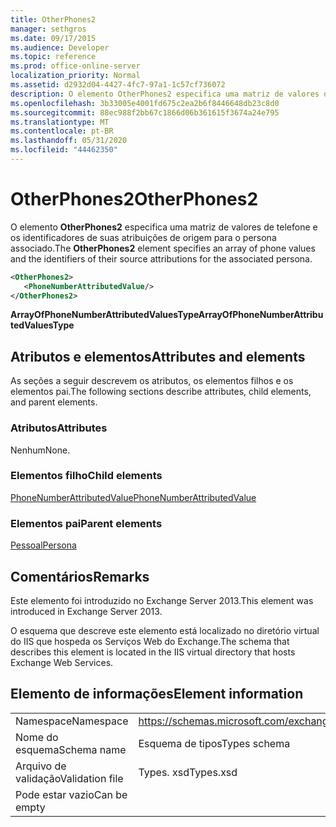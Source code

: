 ```yaml
---
title: OtherPhones2
manager: sethgros
ms.date: 09/17/2015
ms.audience: Developer
ms.topic: reference
ms.prod: office-online-server
localization_priority: Normal
ms.assetid: d2932d04-4427-4fc7-97a1-1c57cf736072
description: O elemento OtherPhones2 especifica uma matriz de valores de telefone e os identificadores de suas atribuições de origem para o persona associado.
ms.openlocfilehash: 3b33005e4001fd675c2ea2b6f8446648db23c8d0
ms.sourcegitcommit: 88ec988f2bb67c1866d06b361615f3674a24e795
ms.translationtype: MT
ms.contentlocale: pt-BR
ms.lasthandoff: 05/31/2020
ms.locfileid: "44462350"
---
```

# <a name="otherphones2"></a><span data-ttu-id="8cffd-103">OtherPhones2</span><span class="sxs-lookup"><span data-stu-id="8cffd-103">OtherPhones2</span></span>

<span data-ttu-id="8cffd-104">O elemento **OtherPhones2** especifica uma matriz de valores de telefone e os identificadores de suas atribuições de origem para o persona associado.</span><span class="sxs-lookup"><span data-stu-id="8cffd-104">The **OtherPhones2** element specifies an array of phone values and the identifiers of their source attributions for the associated persona.</span></span> 
  
```XML
<OtherPhones2>
   <PhoneNumberAttributedValue/>
</OtherPhones2>

```

 <span data-ttu-id="8cffd-105">**ArrayOfPhoneNumberAttributedValuesType**</span><span class="sxs-lookup"><span data-stu-id="8cffd-105">**ArrayOfPhoneNumberAttributedValuesType**</span></span>
## <a name="attributes-and-elements"></a><span data-ttu-id="8cffd-106">Atributos e elementos</span><span class="sxs-lookup"><span data-stu-id="8cffd-106">Attributes and elements</span></span>

<span data-ttu-id="8cffd-107">As seções a seguir descrevem os atributos, os elementos filhos e os elementos pai.</span><span class="sxs-lookup"><span data-stu-id="8cffd-107">The following sections describe attributes, child elements, and parent elements.</span></span>
  
### <a name="attributes"></a><span data-ttu-id="8cffd-108">Atributos</span><span class="sxs-lookup"><span data-stu-id="8cffd-108">Attributes</span></span>

<span data-ttu-id="8cffd-109">Nenhum</span><span class="sxs-lookup"><span data-stu-id="8cffd-109">None.</span></span>
  
### <a name="child-elements"></a><span data-ttu-id="8cffd-110">Elementos filho</span><span class="sxs-lookup"><span data-stu-id="8cffd-110">Child elements</span></span>

[<span data-ttu-id="8cffd-111">PhoneNumberAttributedValue</span><span class="sxs-lookup"><span data-stu-id="8cffd-111">PhoneNumberAttributedValue</span></span>](phonenumberattributedvalue.md)
  
### <a name="parent-elements"></a><span data-ttu-id="8cffd-112">Elementos pai</span><span class="sxs-lookup"><span data-stu-id="8cffd-112">Parent elements</span></span>

[<span data-ttu-id="8cffd-113">Pessoal</span><span class="sxs-lookup"><span data-stu-id="8cffd-113">Persona</span></span>](persona.md)
  
## <a name="remarks"></a><span data-ttu-id="8cffd-114">Comentários</span><span class="sxs-lookup"><span data-stu-id="8cffd-114">Remarks</span></span>

<span data-ttu-id="8cffd-115">Este elemento foi introduzido no Exchange Server 2013.</span><span class="sxs-lookup"><span data-stu-id="8cffd-115">This element was introduced in Exchange Server 2013.</span></span>
  
<span data-ttu-id="8cffd-116">O esquema que descreve este elemento está localizado no diretório virtual do IIS que hospeda os Serviços Web do Exchange.</span><span class="sxs-lookup"><span data-stu-id="8cffd-116">The schema that describes this element is located in the IIS virtual directory that hosts Exchange Web Services.</span></span>
  
## <a name="element-information"></a><span data-ttu-id="8cffd-117">Elemento de informações</span><span class="sxs-lookup"><span data-stu-id="8cffd-117">Element information</span></span>

|||
|:-----|:-----|
|<span data-ttu-id="8cffd-118">Namespace</span><span class="sxs-lookup"><span data-stu-id="8cffd-118">Namespace</span></span>  <br/> |https://schemas.microsoft.com/exchange/services/2006/types  <br/> |
|<span data-ttu-id="8cffd-119">Nome do esquema</span><span class="sxs-lookup"><span data-stu-id="8cffd-119">Schema name</span></span>  <br/> |<span data-ttu-id="8cffd-120">Esquema de tipos</span><span class="sxs-lookup"><span data-stu-id="8cffd-120">Types schema</span></span>  <br/> |
|<span data-ttu-id="8cffd-121">Arquivo de validação</span><span class="sxs-lookup"><span data-stu-id="8cffd-121">Validation file</span></span>  <br/> |<span data-ttu-id="8cffd-122">Types. xsd</span><span class="sxs-lookup"><span data-stu-id="8cffd-122">Types.xsd</span></span>  <br/> |
|<span data-ttu-id="8cffd-123">Pode estar vazio</span><span class="sxs-lookup"><span data-stu-id="8cffd-123">Can be empty</span></span>  <br/> ||
   

